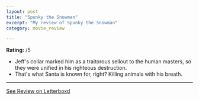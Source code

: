 ```yaml
---
layout: post
title: "Spunky the Snowman"
excerpt: "My review of Spunky the Snowman"
category: movie_review

---
```


**Rating:** /5

* Jeff's collar marked him as a traitorous sellout to the human masters, so they were unified in his righteous destruction.
* That's what Santa is known for, right? Killing animals with his breath.

<hr>

[See Review on Letterboxd](https://boxd.it/9frtXx)
